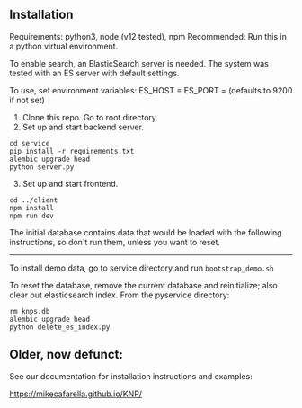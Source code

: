 ## Installation
Requirements: python3, node (v12 tested), npm 
Recommended: Run this in a python virtual environment.

To enable search, an ElasticSearch server is needed. The system was tested with an ES server with default settings.

To use, set environment variables:
ES_HOST = <ElasticSearch server hostname>
ES_PORT = <ElasticSearch server port> (defaults to 9200 if not set)

1. Clone this repo. Go to root directory.
2. Set up and start backend server.
  ```
cd service
pip install -r requirements.txt
alembic upgrade head
python server.py
```
3. Set up and start frontend.
```
cd ../client
npm install
npm run dev
```

The initial database contains data that would be loaded with the following instructions, so don't run them, unless you want to reset.

---

To install demo data, go to service directory and run `bootstrap_demo.sh`


To reset the database, remove the current database and reinitialize; also clear out elasticsearch index. 
From the pyservice directory:
```
rm knps.db
alembic upgrade head
python delete_es_index.py
```

## Older, now defunct: 

See our documentation for installation instructions and examples:

https://mikecafarella.github.io/KNP/
